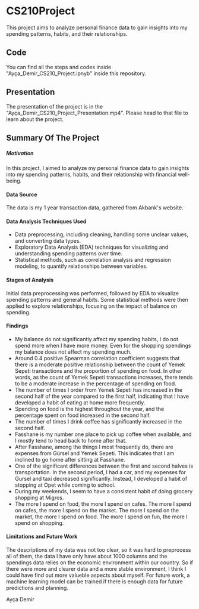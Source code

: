 # CS210Project
This project aims to analyze personal finance data to gain insights into my spending patterns, habits, and their relationships.

## Code
You can find all the steps and codes inside "Ayça_Demir_CS210_Project.ipnyb" inside this repository.

## Presentation
The presentation of the project is in the "Ayça_Demir_CS210_Project_Presentation.mp4". 
Please head to that file to learn about the project.

##
## Summary Of The Project

##### Motivation
In this project, I aimed to analyze my personal finance data to gain insights into my spending patterns, habits, and their relationship with financial well-being.

#### Data Source
The data is my 1 year transaction data, gathered from Akbank's website. 

#### Data Analysis Techniques Used
- Data preprocessing, including cleaning, handling some unclear values, and converting data types.
- Exploratory Data Analysis (EDA) techniques for visualizing and understanding spending patterns over time.
- Statistical methods, such as correlation analysis and regression modeling, to quantify relationships between variables.

#### Stages of Analysis
Initial data preprocessing was performed, followed by EDA to visualize spending patterns and general habits. Some statistical methods were then applied to explore relationships, focusing on the impact of balance on spending.

#### Findings
- My balance do not significantly affect my spending habits, I do not spend more when I have more money. Even for the shopping spendings my balance does not affect my spending much.
- Around 0.4 positive Spearman correlation coefficient suggests that there is a moderate positive relationship between the count of Yemek Sepeti transactions and the proportion of spending on food. In other words, as the count of Yemek Sepeti transactions increases, there tends to be a moderate increase in the percentage of spending on food.
- The number of times I order from Yemek Sepeti has increased in the second half of the year compared to the first half, indicating that I have developed a habit of eating at home more frequently.
- Spending on food is the highest throughout the year, and the percentage spent on food increased in the second half.
- The number of times I drink coffee has significantly increased in the second half.
- Fasshane is my number one place to pick up coffee when available, and I mostly tend to head back to home after that.
- After Fasshane, among the things I most frequently do, there are expenses from Gürsel and Yemek Sepeti. This indicates that I am inclined to go home after sitting at Fasshane.
- One of the significant differences between the first and second halves is transportation. In the second period, I had a car, and my expenses for Gursel and taxi decreased significantly. Instead, I developed a habit of stopping at Opet while coming to school.
- During my weekends, I seem to have a consistent habit of doing grocery shopping at Migros.
- The more I spend on food, the more I spend on cafes. The more I spend on cafes, the more I spend on the market. The more I spend on the market, the more I spend on food. The more I spend on fun, the more I spend on shopping.

#### Limitations and Future Work
The descriptions of my data was not too clear, so it was hard to preprocess all of them, the data I have only have about 1000 columns and the spendings data relies on the economic environment within our country. So if there were more and clearer data and a more stable environment, I think I could have find out more valueble aspects about myself. For future work, a machine learning model can be trained if there is enough data for future predictions and planning.


Ayça Demir
